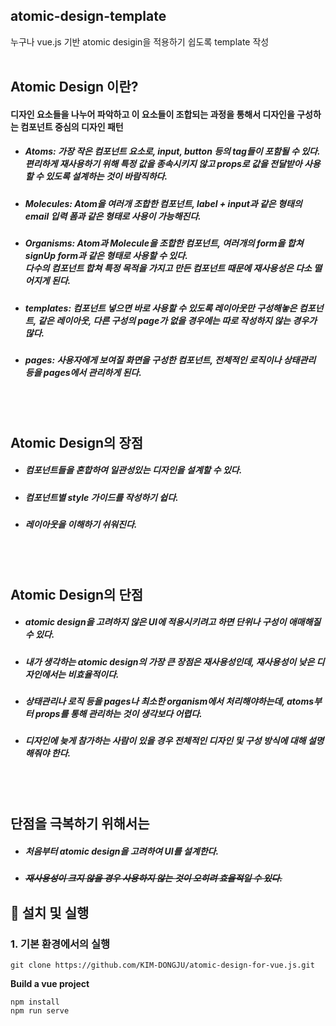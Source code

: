 ## atomic-design-template
누구나 vue.js 기반 atomic desigin을 적용하기 쉽도록 template 작성
<br><br>

## Atomic Design 이란?
#### 디자인 요소들을 나누어 파악하고 이 요소들이 조합되는 과정을 통해서 디자인을 구성하는 컴포넌트 중심의 디자인 패턴

  * <h5>Atoms: 가장 작은 컴포넌트 요소로, input, button 등의 tag들이 포함될 수 있다. <br>
    편리하게 재사용하기 위해 특정 값을 종속시키지 않고 props로 값을 전달받아 사용할 수 있도록 설계하는 것이 바람직하다.</h5>
  * <h5>Molecules: Atom을 여러개 조합한 컴포넌트, label + input과 같은 형태의 email 입력 폼과 같은 형태로 사용이 가능해진다.</h5>
  * <h5>Organisms: Atom과 Molecule을 조합한 컴포넌트, 여러개의 form을 합쳐 signUp form과 같은 형태로 사용할 수 있다.<br>
    다수의 컴포넌트 합쳐 특정 목적을 가지고 만든 컴포넌트 때문에 재사용성은 다소 떨어지게 된다.</h5>
  * <h5>templates: 컴포넌트 넣으면 바로 사용할 수 있도록 레이아웃만 구성해놓은 컴포넌트, 같은 레이아웃, 다른 구성의 page가 없을 경우에는 따로 작성하지 않는 경우가 많다. </h5>
  * <h5> pages: 사용자에게 보여질 화면을 구성한 컴포넌트, 전체적인 로직이나 상태관리 등을 pages에서 관리하게 된다.</h5>
<br><br>

## Atomic Design의 장점
* <h5> 컴포넌트들을 혼합하여 일관성있는 디자인을 설계할 수 있다.</h5>
* <h5> 컴포넌트별 style 가이드를 작성하기 쉽다. </h5>
* <h5> 레이아웃을 이해하기 쉬워진다. </h5>

<br><br>

## Atomic Design의 단점
* <h5> atomic design을 고려하지 않은 UI에 적용시키려고 하면 단위나 구성이 애매해질 수 있다.</h5>
* <h5> 내가 생각하는 atomic design의 가장 큰 장점은 재사용성인데, 재사용성이 낮은 디자인에서는 비효율적이다. </h5>
* <h5> 상태관리나 로직 등을 pages나 최소한 organism에서 처리해야하는데, atoms부터 props를 통해 관리하는 것이 생각보다 어렵다. </h5>
* <h5> 디자인에 늦게 참가하는 사람이 있을 경우 전체적인 디자인 및 구성 방식에 대해 설명해줘야 한다. </h5>

<br><br>

## 단점을 극복하기 위해서는
* <h5> 처음부터 atomic design을 고려하여 UI를 설계한다. </h5>
* ~~<h5> 재사용성이 크지 않을 경우 사용하지 않는 것이 오히려 효율적일 수 있다.</h5>~~


## :rocket: 설치 및 실행
### 1. 기본 환경에서의 실행<br>
```git clone https://github.com/KIM-DONGJU/atomic-design-for-vue.js.git```

<strong>Build a vue project</strong>
```cd atomic-design-template
npm install 
npm run serve
```
